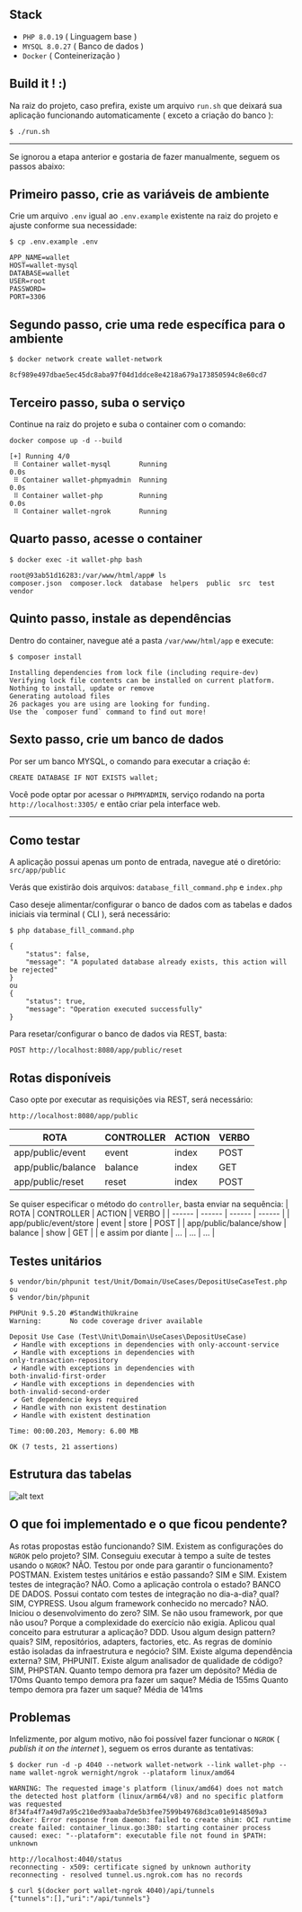 ## Stack
- `PHP 8.0.19` ( Linguagem base )
- `MYSQL 8.0.27` ( Banco de dados )
- `Docker` ( Conteinerização )

## Build it ! :)
Na raiz do projeto, caso prefira, existe um arquivo `run.sh` que deixará sua aplicação funcionando automaticamente ( exceto a criação do banco ):
```shell
$ ./run.sh
```
--- 

Se ignorou a etapa anterior e gostaria de fazer manualmente, seguem os passos abaixo:

## Primeiro passo, crie as variáveis de ambiente
Crie um arquivo `.env` igual ao `.env.example` existente na raiz do projeto e ajuste conforme sua necessidade:
```
$ cp .env.example .env

APP_NAME=wallet
HOST=wallet-mysql
DATABASE=wallet
USER=root
PASSWORD=
PORT=3306
```

## Segundo passo, crie uma rede específica para o ambiente
```
$ docker network create wallet-network

8cf989e497dbae5ec45dc8aba97f04d1ddce8e4218a679a173850594c8e60cd7
```

## Terceiro passo, suba o serviço
Continue na raiz do projeto e suba o container com o comando:
```
docker compose up -d --build

[+] Running 4/0
 ⠿ Container wallet-mysql       Running                                                                                                      0.0s
 ⠿ Container wallet-phpmyadmin  Running                                                                                                      0.0s
 ⠿ Container wallet-php         Running                                                                                                      0.0s
 ⠿ Container wallet-ngrok       Running
```

## Quarto passo, acesse o container
```
$ docker exec -it wallet-php bash

root@93ab51d16283:/var/www/html/app# ls
composer.json  composer.lock  database	helpers  public  src  test  vendor
```

## Quinto passo, instale as dependências

Dentro do container, navegue até a pasta `/var/www/html/app` e execute:
```shell
$ composer install

Installing dependencies from lock file (including require-dev)
Verifying lock file contents can be installed on current platform.
Nothing to install, update or remove
Generating autoload files
26 packages you are using are looking for funding.
Use the `composer fund` command to find out more!
```

## Sexto passo, crie um banco de dados
Por ser um banco MYSQL, o comando para executar a criação é:
```
CREATE DATABASE IF NOT EXISTS wallet;
```

Você pode optar por acessar o `PHPMYADMIN`, serviço rodando na porta `http://localhost:3305/` e então criar pela interface web.

---

## Como testar
A aplicação possui apenas um ponto de entrada, navegue até o diretório:
`src/app/public`

Verás que existirão dois arquivos:
`database_fill_command.php` e `index.php`

Caso deseje alimentar/configurar o banco de dados com as tabelas e dados iniciais via terminal ( CLI ), será necessário:
```
$ php database_fill_command.php

{
	"status": false,
	"message": "A populated database already exists, this action will be rejected"
}
ou
{
	"status": true,
	"message": "Operation executed successfully"
}
```

Para resetar/configurar o banco de dados via REST, basta:
```
POST http://localhost:8080/app/public/reset
```

## Rotas disponíveis
Caso opte por executar as requisições via REST, será necessário:
```
http://localhost:8080/app/public
```

| ROTA | CONTROLLER | ACTION | VERBO |
| ------ | ------ | ------ | ------ |
| app/public/event | event | index |POST |
| app/public/balance | balance | index | GET |
| app/public/reset | reset | index | POST |

Se quiser especificar o método do `controller`, basta enviar na sequência:
| ROTA | CONTROLLER | ACTION | VERBO |
| ------ | ------ | ------ | ------ |
| app/public/event/store | event | store | POST |
| app/public/balance/show | balance | show | GET |
|  e assim por diante | ... | ... | ... |

## Testes unitários
```
$ vendor/bin/phpunit test/Unit/Domain/UseCases/DepositUseCaseTest.php
ou
$ vendor/bin/phpunit

PHPUnit 9.5.20 #StandWithUkraine
Warning:       No code coverage driver available

Deposit Use Case (Test\Unit\Domain\UseCases\DepositUseCase)
 ✔ Handle with exceptions in dependencies with only·account·service
 ✔ Handle with exceptions in dependencies with only·transaction·repository
 ✔ Handle with exceptions in dependencies with both·invalid·first·order
 ✔ Handle with exceptions in dependencies with both·invalid·second·order
 ✔ Get dependencie keys required
 ✔ Handle with non existent destination
 ✔ Handle with existent destination

Time: 00:00.203, Memory: 6.00 MB

OK (7 tests, 21 assertions)
```

## Estrutura das tabelas
![alt text](https://github.com/zevitagem/wallet-test/tree/main/github/images/schema_sql.png)


## O que foi implementado e o que ficou pendente?

As rotas propostas estão funcionando? SIM.
Existem as configurações do `NGROK` pelo projeto? SIM.
Conseguiu executar à tempo a suíte de testes usando o `NGROK`? NÃO.
Testou por onde para garantir o funcionamento? POSTMAN.
Existem testes unitários e estão passando? SIM e SIM.
Existem testes de integração? NÃO.
Como a aplicação controla o estado? BANCO DE DADOS.
Possui contato com testes de integração no dia-a-dia? qual? SIM, CYPRESS.
Usou algum framework conhecido no mercado? NÃO.
Iniciou o desenvolvimento do zero? SIM.
Se não usou framework, por que não usou? Porque a complexidade do exercício não exigia.
Aplicou qual conceito para estruturar a aplicação? DDD.
Usou algum design pattern? quais? SIM, repositórios, adapters, factories, etc.
As regras de domínio estão isoladas da infraestrutura e negócio? SIM.
Existe alguma dependência externa? SIM, PHPUNIT.
Existe algum analisador de qualidade de código? SIM, PHPSTAN.
Quanto tempo demora pra fazer um depósito? Média de 170ms
Quanto tempo demora pra fazer um saque? Média de 155ms
Quanto tempo demora pra fazer um saque? Média de 141ms

## Problemas
Infelizmente, por algum motivo, não foi possível fazer funcionar o `NGROK` ( *publish it on the internet* ), seguem os erros durante as tentativas:

```
$ docker run -d -p 4040 --network wallet-network --link wallet-php --name wallet-ngrok wernight/ngrok --plataform linux/amd64 

WARNING: The requested image's platform (linux/amd64) does not match the detected host platform (linux/arm64/v8) and no specific platform was requested
8f34fa4f7a49d7a95c210ed93aaba7de5b3fee7599b49768d3ca01e9148509a3
docker: Error response from daemon: failed to create shim: OCI runtime create failed: container_linux.go:380: starting container process caused: exec: "--plataform": executable file not found in $PATH: unknown
```

```
http://localhost:4040/status
reconnecting - x509: certificate signed by unknown authority
reconnecting - resolved tunnel.us.ngrok.com has no records
```

```
$ curl $(docker port wallet-ngrok 4040)/api/tunnels
{"tunnels":[],"uri":"/api/tunnels"}
```